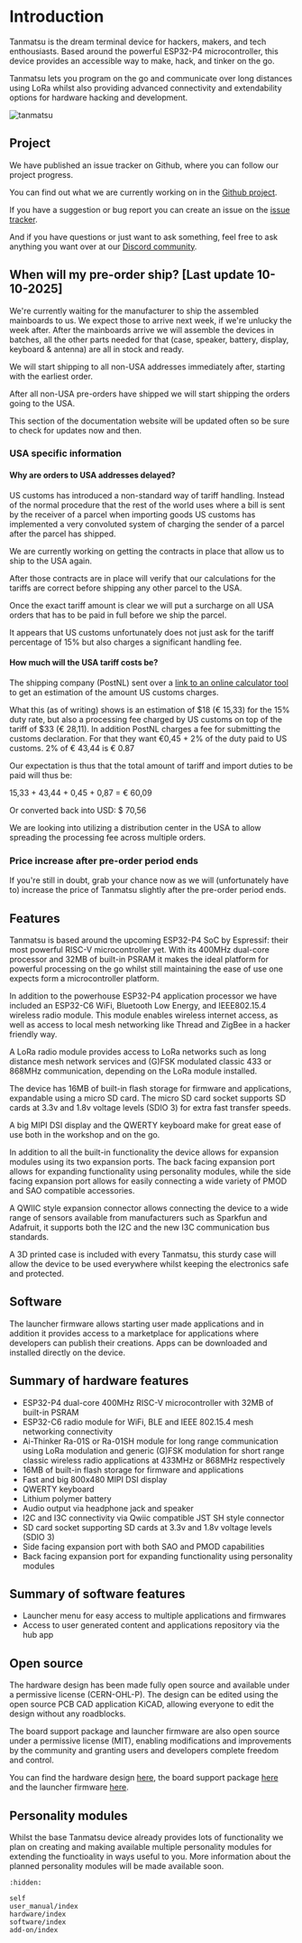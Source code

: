 # Introduction

Tanmatsu is the dream terminal device for hackers, makers, and tech enthousiasts. Based around the powerful ESP32-P4 microcontroller, this device provides an accessible way to make, hack, and tinker on the go.

Tanmatsu lets you program on the go and communicate over long distances using LoRa whilst also providing advanced connectivity and extendability options for hardware hacking and development.

![tanmatsu](tanmatsu.png)

## Project

We have published an issue tracker on Github, where you can follow our project progress.

You can find out what we are currently working on in the [Github project](https://github.com/orgs/Nicolai-Electronics/projects/2/views/2).

If you have a suggestion or bug report you can create an issue on the [issue tracker](https://github.com/Nicolai-Electronics/tanmatsu-issue-tracker/issues).

And if you have questions or just want to ask something, feel free to ask anything you want over at our [Discord community](https://discord.gg/KkY6JqNCqT).

## When will my pre-order ship? [Last update 10-10-2025]

We're currently waiting for the manufacturer to ship the assembled mainboards to us. We expect those to arrive next week, if we're unlucky the week after.
After the mainboards arrive we will assemble the devices in batches, all the other parts needed for that (case, speaker, battery, display, keyboard & antenna) are all in stock and ready.

We will start shipping to all non-USA addresses immediately after, starting with the earliest order.

After all non-USA pre-orders have shipped we will start shipping the orders going to the USA.

This section of the documentation website will be updated often so be sure to check for updates now and then.

### USA specific information

#### Why are orders to USA addresses delayed?

US customs has introduced a non-standard way of tariff handling. Instead of the normal procedure that the rest of the world uses where a bill is sent by the receiver of a parcel when importing goods US customs has implemented a very convoluted system of charging the sender of a parcel after the parcel has shipped.

We are currently working on getting the contracts in place that allow us to ship to the USA again.

After those contracts are in place will verify that our calculations for the tariffs are correct before shipping any other parcel to the USA.

Once the exact tariff amount is clear we will put a surcharge on all USA orders that has to be paid in full before we ship the parcel.

It appears that US customs unfortunately does not just ask for the tariff percentage of 15% but also charges a significant handling fee.

#### How much will the USA tariff costs be?

The shipping company (PostNL) sent over a [link to an online calculator tool](https://tariffs.flexport.com/?entryDate=2025-09-15&country=NL&advanced=true&kotlinCalculator=true&useApi=true&modeOfTransport=AIR&htsCode=8471900000&value=117&FIELD_CHOSEN_HTS_CODES={"99039406"%3Afalse}&FIELD_CHOSEN_SPIS={}) to get an estimation of the amount US customs charges.

What this (as of writing) shows is an estimation of $18 (€ 15,33) for the 15% duty rate, but also a processing fee charged by US customs on top of the tariff of $33 (€ 28,11). In addition PostNL charges a fee for submitting the customs declaration. For that they want €0,45 + 2% of the duty paid to US customs. 2% of € 43,44 is € 0.87

Our expectation is thus that the total amount of tariff and import duties to be paid will thus be:

15,33 + 43,44 + 0,45 + 0,87 = € 60,09

Or converted back into USD: $ 70,56

We are looking into utilizing a distribution center in the USA to allow spreading the processing fee across multiple orders.

### Price increase after pre-order period ends

If you're still in doubt, grab your chance now as we will (unfortunately have to) increase the price of Tanmatsu slightly after the pre-order period ends.

## Features

Tanmatsu is based around the upcoming ESP32-P4 SoC by Espressif: their most powerful RISC-V microcontroller yet. With its 400MHz dual-core processor and 32MB of built-in PSRAM it makes the ideal platform for powerful processing on the go whilst still maintaining the ease of use one expects form a microcontroller platform.

In addition to the powerhouse ESP32-P4 application processor we have included an ESP32-C6 WiFi, Bluetooth Low Energy, and IEEE802.15.4 wireless radio module. This module enables wireless internet access, as well as access to local mesh networking like Thread and ZigBee in a hacker friendly way.

A LoRa radio module provides access to LoRa networks such as long distance mesh network services and (G)FSK modulated classic 433 or 868MHz communication, depending on the LoRa module installed.

The device has 16MB of built-in flash storage for firmware and applications, expandable using a micro SD card. The micro SD card socket supports SD cards at 3.3v and 1.8v voltage levels (SDIO 3) for extra fast transfer speeds.

A big MIPI DSI display and the QWERTY keyboard make for great ease of use both in the workshop and on the go.

In addition to all the built-in functionality the device allows for expansion modules using its two expansion ports. The back facing expansion port allows for expanding functionality using personality modules, while the side facing expansion port allows for easily connecting a wide variety of PMOD and SAO compatible accessories.

A QWIIC style expansion connector allows connecting the device to a wide range of sensors available from manufacturers such as Sparkfun and Adafruit, it supports both the I2C and the new I3C communication bus standards.

A 3D printed case is included with every Tanmatsu, this sturdy case will allow the device to be used everywhere whilst keeping the electronics safe and protected.

## Software

The launcher firmware allows starting user made applications and in addition it provides access to a marketplace for applications where developers can publish their creations. Apps can be downloaded and installed directly on the device.

## Summary of hardware features

 - ESP32-P4 dual-core 400MHz RISC-V microcontroller with 32MB of built-in PSRAM
 - ESP32-C6 radio module for WiFi, BLE and IEEE 802.15.4 mesh networking connectivity
 - Ai-Thinker Ra-01S or Ra-01SH module for long range communication using LoRa modulation and generic (G)FSK modulation for short range classic wireless radio applications at 433MHz or 868MHz respectively
 - 16MB of built-in flash storage for firmware and applications
 - Fast and big 800x480 MIPI DSI display
 - QWERTY keyboard
 - Lithium polymer battery
 - Audio output via headphone jack and speaker
 - I2C and I3C connectivity via Qwiic compatible JST SH style connector
 - SD card socket supporting SD cards at 3.3v and 1.8v voltage levels (SDIO 3)
 - Side facing expansion port with both SAO and PMOD capabilities
 - Back facing expansion port for expanding functionality using personality modules

## Summary of software features

 - Launcher menu for easy access to multiple applications and firmwares
 - Access to user generated content and applications repository via the hub app

## Open source

The hardware design has been made fully open source and available under a permissive license (CERN-OHL-P). The design can be edited using the open source PCB CAD application KiCAD, allowing everyone to edit the design without any roadblocks.

The board support package and launcher firmware are also open source under a permissive license (MIT), enabling modifications and improvements by the community and granting users and developers complete freedom and control.

You can find the hardware design [here](https://github.com/Nicolai-Electronics/tanmatsu-hardware), the board support package [here](https://github.com/badgeteam/esp32-component-badge-bsp) and the launcher firmware [here](https://github.com/Nicolai-Electronics/tanmatsu-launcher/).

## Personality modules

Whilst the base Tanmatsu device already provides lots of functionality we plan on creating and making available multiple personality modules for extending the functioality in ways useful to you.
More information about the planned personality modules will be made available soon.

```{toctree}
:hidden:

self
user_manual/index
hardware/index
software/index
add-on/index
```
